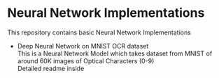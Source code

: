 # Neural Network Implementations

This repository contains basic Neural Network Implementations<br>

* Deep Neural Network on MNIST OCR dataset<br>This is a Neural Network Model which takes dataset from MNIST of around 60K images of Optical Characters (0-9)<br>Detailed readme inside<br>
